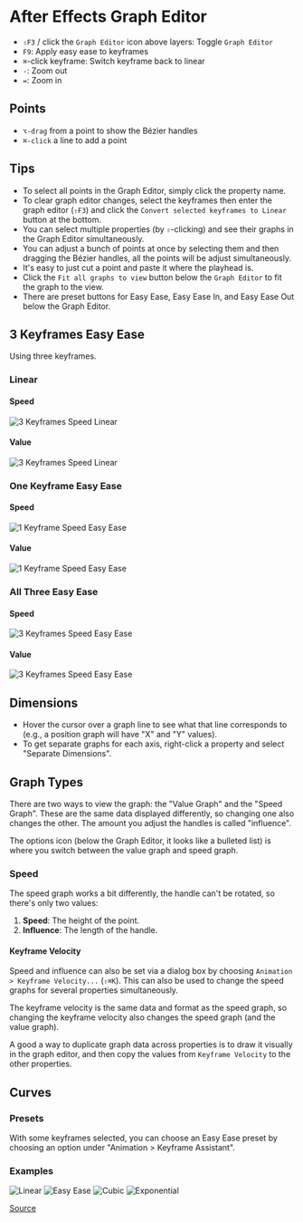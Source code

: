 # After Effects Graph Editor

- `⇧F3` / click the `Graph Editor` icon above layers: Toggle `Graph Editor`
- `F9`: Apply easy ease to keyframes
- `⌘`-click keyframe: Switch keyframe back to linear
- `-`: Zoom out
- `=`: Zoom in

## Points

- `⌥-drag` from a point to show the Bézier handles
- `⌘-click` a line to add a point

## Tips

- To select all points in the Graph Editor, simply click the property name.
- To clear graph editor changes, select the keyframes then enter the graph editor (`⇧F3`) and click the `Convert selected keyframes to Linear` button at the bottom.
- You can select multiple properties (by `⇧`-clicking) and see their graphs in the Graph Editor simultaneously.
- You can adjust a bunch of points at once by selecting them and then dragging the Bézier handles, all the points will be adjust simultaneously.
- It's easy to just cut a point and paste it where the playhead is.
- Click the `Fit all graphs to view` button below the `Graph Editor` to fit the graph to the view.
- There are preset buttons for Easy Ease, Easy Ease In, and Easy Ease Out below the Graph Editor.

## 3 Keyframes Easy Ease

Using three keyframes.

### Linear

#### Speed

![3 Keyframes Speed Linear](assets/after-effects-graph-editor-speed-3-keyframes-linear.png)

#### Value

![3 Keyframes Speed Linear](assets/after-effects-graph-editor-value-3-keyframes-linear.png)

### One Keyframe Easy Ease

#### Speed

![1 Keyframe Speed Easy Ease](assets/after-effects-graph-editor-speed-3-keyframes-one-easy-ease.png)

#### Value

![1 Keyframe Speed Easy Ease](assets/after-effects-graph-editor-value-3-keyframes-one-easy-ease.png)

### All Three Easy Ease

#### Speed

![3 Keyframes Speed Easy Ease](assets/after-effects-graph-editor-speed-3-keyframes-easy-ease.png)

#### Value

![3 Keyframes Speed Easy Ease](assets/after-effects-graph-editor-value-3-keyframes-easy-ease.png)

## Dimensions

- Hover the cursor over a graph line to see what that line corresponds to (e.g., a position graph will have "X" and "Y" values).
- To get separate graphs for each axis, right-click a property and select "Separate Dimensions".

## Graph Types

There are two ways to view the graph: the "Value Graph" and the "Speed Graph". These are the same data displayed differently, so changing one also changes the other. The amount you adjust the handles is called "influence". 

The options icon (below the Graph Editor, it looks like a bulleted list) is where you switch between the value graph and speed graph.

### Speed

The speed graph works a bit differently, the handle can't be rotated, so there's only two values:

1. **Speed**: The height of the point.
2. **Influence**: The length of the handle.

#### Keyframe Velocity

Speed and influence can also be set via a dialog box by choosing `Animation > Keyframe Velocity...` (`⇧⌘K`). This can also be used to change the speed graphs for several properties simultaneously.

The keyframe velocity is the same data and format as the speed graph, so changing the keyframe velocity also changes the speed graph (and the value graph).

A good a way to duplicate graph data across properties is to draw it visually in the graph editor, and then copy the values from `Keyframe Velocity` to the other properties.

## Curves

### Presets

With some keyframes selected, you can choose an Easy Ease preset by choosing an option under "Animation > Keyframe Assistant".

### Examples

![Linear](assets/after-effects-graph-linear.png)
![Easy Ease](assets/after-effects-graph-easy-ease.png)
![Cubic](assets/after-effects-graph-cubic.png)
![Exponential](assets/after-effects-graph-exponential.png)

[Source](https://www.schoolofmotion.com/blog/graph-editor-after-effects/)
